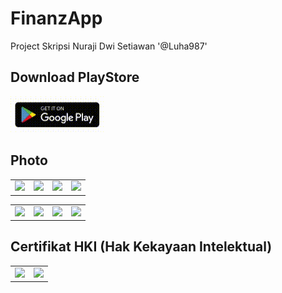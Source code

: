 # FinanzApp

Project Skripsi Nuraji Dwi Setiawan '@Luha987'

## Download PlayStore
[![Lihat Demo Aplikasi](./gambar/play-store.gif)](https://play.google.com/store/apps/details?id=com.nuraji.finanzapp)

## Photo
<table>
  <td><img src='https://play-lh.googleusercontent.com/pBhZUW4OzYiP-21Ena-FelxsQRGNBoDCNjrBqY3eNUVv_r1u2ORa1iB49bFtGsWfeQ=w3240-h1000-rw'></td>
  <td><img src='https://play-lh.googleusercontent.com/2poCifd6uW723UEtS1Ql7LOxpGa5Hf7cR13zO__UVGRwDe92kssBfFhFqBBUwAhl0ys=w3240-h1000-rw'></td>
  <td><img src='https://play-lh.googleusercontent.com/m7KcszxaRwMVS9Ud-5xjxfzVg-0I16elgtndSTYTnDzHHRbGyn19iZZK6rBZ2az-A7g7=w3240-h1000-rw'></td>
  <td><img src='https://play-lh.googleusercontent.com/twAWczqvF9j7TsqS3fr71y3AiHhba0Bh43yKFwtneOT38LfYM3VCOrZKyx_4iR8mUrs=w3240-h1000-rw'></td>
</table>
<table>
  <td><img src='https://play-lh.googleusercontent.com/LL39NTSeNVVcXeoCTgxAnnBD4H2q3GMfoMUZvS6bqvhhntCWn1CrR7Me9fCdRuzJ0b0=w3240-h1000-rw'></td>
  <td><img src='https://play-lh.googleusercontent.com/e28DQswCi1rWcTB4DSVwd1ZfX4rPWGcasYMXv-Oey23sKA5WHxzBIboMdi3daeyBzg=w3240-h1000-rw'></td>
  <td><img src='https://play-lh.googleusercontent.com/vj4BiOMBQnQoHcF8EkRYEE4furPNX1ieiAaxpvCT7sqGSrGfvSpg58T-U84r5MwYVos=w3240-h1000-rw'></td>
  <td><img src='https://play-lh.googleusercontent.com/B690j652Bpfegki0xoGElI052rEZh0KYDguk5XE4iGd_lB_hrqKxH_qC5ydwYeRZLYk=w3240-h1000-rw'></td>
</table>

## Certifikat HKI (Hak Kekayaan Intelektual)
<table>
  <td><img src="https://terbarusaja29.wordpress.com/wp-content/uploads/2025/05/sertifikat_2025-05-07-nuraji_page-0001.jpg" width="500"></td>
  <td><img src="https://terbarusaja29.wordpress.com/wp-content/uploads/2025/05/sertifikat_2025-05-07-nuraji_page-0002.jpg" width="500"></td>
</table>

